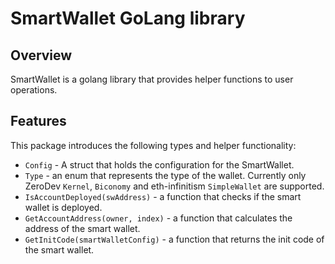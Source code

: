 # SmartWallet GoLang library

## Overview

SmartWallet is a golang library that provides helper functions to user operations.

## Features

This package introduces the following types and helper functionality:

- `Config` - A struct that holds the configuration for the SmartWallet.
- `Type` - an enum that represents the type of the wallet. Currently only ZeroDev `Kernel`, `Biconomy` and eth-infinitism `SimpleWallet` are supported.
- `IsAccountDeployed(swAddress)` - a function that checks if the smart wallet is deployed.
- `GetAccountAddress(owner, index)` - a function that calculates the address of the smart wallet.
- `GetInitCode(smartWalletConfig)` - a function that returns the init code of the smart wallet.
